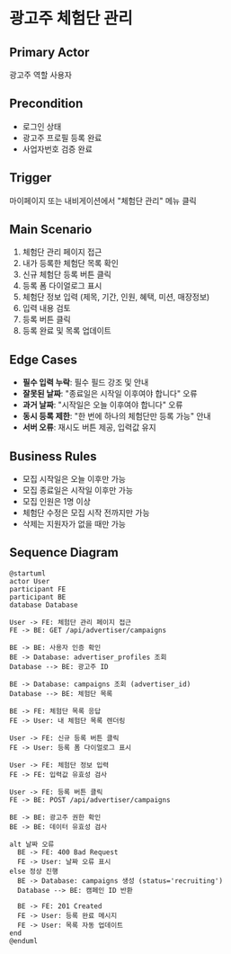 # 광고주 체험단 관리

## Primary Actor
광고주 역할 사용자

## Precondition
- 로그인 상태
- 광고주 프로필 등록 완료
- 사업자번호 검증 완료

## Trigger
마이페이지 또는 내비게이션에서 "체험단 관리" 메뉴 클릭

## Main Scenario
1. 체험단 관리 페이지 접근
2. 내가 등록한 체험단 목록 확인
3. 신규 체험단 등록 버튼 클릭
4. 등록 폼 다이얼로그 표시
5. 체험단 정보 입력 (제목, 기간, 인원, 혜택, 미션, 매장정보)
6. 입력 내용 검토
7. 등록 버튼 클릭
8. 등록 완료 및 목록 업데이트

## Edge Cases
- **필수 입력 누락**: 필수 필드 강조 및 안내
- **잘못된 날짜**: "종료일은 시작일 이후여야 합니다" 오류
- **과거 날짜**: "시작일은 오늘 이후여야 합니다" 오류
- **동시 등록 제한**: "한 번에 하나의 체험단만 등록 가능" 안내
- **서버 오류**: 재시도 버튼 제공, 입력값 유지

## Business Rules
- 모집 시작일은 오늘 이후만 가능
- 모집 종료일은 시작일 이후만 가능
- 모집 인원은 1명 이상
- 체험단 수정은 모집 시작 전까지만 가능
- 삭제는 지원자가 없을 때만 가능

## Sequence Diagram

```plantuml
@startuml
actor User
participant FE
participant BE
database Database

User -> FE: 체험단 관리 페이지 접근
FE -> BE: GET /api/advertiser/campaigns

BE -> BE: 사용자 인증 확인
BE -> Database: advertiser_profiles 조회
Database --> BE: 광고주 ID

BE -> Database: campaigns 조회 (advertiser_id)
Database --> BE: 체험단 목록

BE -> FE: 체험단 목록 응답
FE -> User: 내 체험단 목록 렌더링

User -> FE: 신규 등록 버튼 클릭
FE -> User: 등록 폼 다이얼로그 표시

User -> FE: 체험단 정보 입력
FE -> FE: 입력값 유효성 검사

User -> FE: 등록 버튼 클릭
FE -> BE: POST /api/advertiser/campaigns

BE -> BE: 광고주 권한 확인
BE -> BE: 데이터 유효성 검사

alt 날짜 오류
  BE -> FE: 400 Bad Request
  FE -> User: 날짜 오류 표시
else 정상 진행
  BE -> Database: campaigns 생성 (status='recruiting')
  Database --> BE: 캠페인 ID 반환

  BE -> FE: 201 Created
  FE -> User: 등록 완료 메시지
  FE -> User: 목록 자동 업데이트
end
@enduml
```
